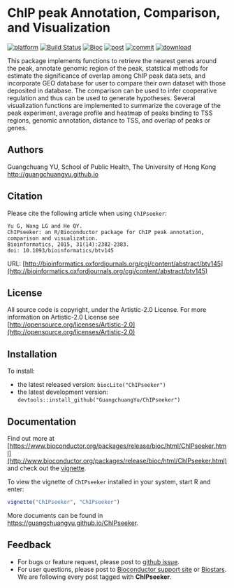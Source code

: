 # ChIP peak Annotation, Comparison, and Visualization #

<!--[![Build Status](https://travis-ci.org/GuangchuangYu/ChIPseeker.svg?branch=master)](https://travis-ci.org/GuangchuangYu/ChIPseeker)-->
[![platform](http://www.bioconductor.org/shields/availability/devel/ChIPseeker.svg)](https://www.bioconductor.org/packages/devel/bioc/html/ChIPseeker.html#archives)
[![Build Status](http://www.bioconductor.org/shields/build/devel/bioc/ChIPseeker.svg)](https://bioconductor.org/checkResults/devel/bioc-LATEST/ChIPseeker/)
[![Bioc](http://www.bioconductor.org/shields/years-in-bioc/ChIPseeker.svg)](https://www.bioconductor.org/packages/devel/bioc/html/ChIPseeker.html#since)
[![post](http://www.bioconductor.org/shields/posts/ChIPseeker.svg)](https://support.bioconductor.org/t/ChIPseeker/)
[![commit](http://www.bioconductor.org/shields/commits/bioc/ChIPseeker.svg)](https://www.bioconductor.org/packages/devel/bioc/html/ChIPseeker.html#svn_source)
[![download](http://www.bioconductor.org/shields/downloads/ChIPseeker.svg)](https://bioconductor.org/packages/stats/bioc/ChIPseeker)


This package implements functions to retrieve the nearest genes around the peak, annotate genomic region of the peak, statstical methods for estimate the significance of overlap among ChIP peak data sets, and incorporate GEO database for user to compare their own dataset with those deposited in database. The comparison can be used to infer cooperative regulation and thus can be used to generate hypotheses. Several visualization functions are implemented to summarize the coverage of the peak experiment, average profile and heatmap of peaks binding to TSS regions, genomic annotation, distance to TSS, and overlap of peaks or genes.

## Authors ##

Guangchuang YU, School of Public Health, The University of Hong Kong <http://guangchuangyu.github.io>

## Citation ##

Please cite the following article when using `ChIPseeker`:

```
Yu G, Wang LG and He QY.
ChIPseeker: an R/Bioconductor package for ChIP peak annotation, comparison and visualization.
Bioinformatics, 2015, 31(14):2382-2383.
doi: 10.1093/bioinformatics/btv145
```

URL: [http://bioinformatics.oxfordjournals.org/cgi/content/abstract/btv145](http://bioinformatics.oxfordjournals.org/cgi/content/abstract/btv145)

## License ##

All source code is copyright, under the Artistic-2.0 License.
For more information on Artistic-2.0 License see [http://opensource.org/licenses/Artistic-2.0](http://opensource.org/licenses/Artistic-2.0)

## Installation ##

To install:
 * the latest released version:
   `biocLite("ChIPseeker")`
 * the latest development version:
   `devtools::install_github("GuangchuangYu/ChIPseeker")`

## Documentation ##

Find out more at [https://www.bioconductor.org/packages/release/bioc/html/ChIPseeker.html](http://www.bioconductor.org/packages/release/bioc/html/ChIPseeker.html) and check out the [vignette](https://www.bioconductor.org/packages/release/bioc/vignettes/ChIPseeker/inst/doc/ChIPseeker.html).

To view the vignette of `ChIPseeker` installed in your system, start R and enter:
```r
vignette("ChIPseeker", "ChIPseeker")
```

More documents can be found in <https://guangchuangyu.github.io/ChIPseeker>.


## Feedback ##

 - For bugs or feature request, please post to [github issue](https://github.com/GuangchuangYu/ChIPseeker/issues).
 - For user questions, please post to [Bioconductor support site](https://support.bioconductor.org/) or [Biostars](https://www.biostars.org/). We are following every post tagged with **ChIPseeker**.
  


